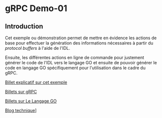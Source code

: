 # gRPC Demo-01

## Introduction

Cet exemple ou démonstration permet de mettre en évidence les actions de base pour effectuer la génération des informations nécessaires à partir du *protocol buffers* à l'aide de l'IDL.

Ensuite, les différentes actions en ligne de commande pour justement générer le code de l'IDL vers le langage GO et ensuite de pouvoir générer le code en langage GO spécifiquement pour l'utilisation dans le cadre du gRPC.

[Billet explicatif sur cet exemple](https://fredericschmidt.fr/2020/08/03/serie-grpc-demonstration/)

[Billets sur gRPC](https://fredericschmidt.fr/categorie/architecture-logicielle/framework-fr/)

[Billets sur Le Langage GO](https://fredericschmidt.fr/categorie/langages-de-programmation/langage-go/)

[Blog technique](https://www.fredericschmidt.fr)]